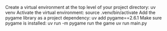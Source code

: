 Create a virtual environment at the top level of your project directory:
    uv venv
Activate the virtual environment:
    source .venv/bin/activate
Add the pygame library as a project dependency:
    uv add pygame==2.6.1
Make sure pygame is installed:
    uv run -m pygame
run the game
    uv run main.py
